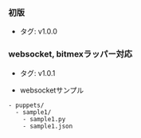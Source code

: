 ### 初版

- タグ: v1.0.0

### websocket, bitmexラッパー対応

- タグ: v1.0.1

- websocketサンプル
```
- puppets/
  - sample1/
    - sample1.py
    - sample1.json
```

